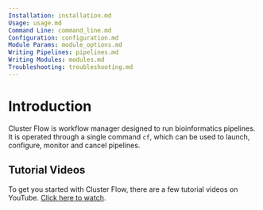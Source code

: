 ```yaml
---
Installation: installation.md
Usage: usage.md
Command Line: command_line.md
Configuration: configuration.md
Module Params: module_options.md
Writing Pipelines: pipelines.md
Writing Modules: modules.md
Troubleshooting: troubleshooting.md
---
```


# Introduction
Cluster Flow is workflow manager designed to run bioinformatics pipelines.
It is operated through a single command `cf`, which can be used to launch,
configure, monitor and cancel pipelines.

## Tutorial Videos
To get you started with Cluster Flow, there are a few tutorial videos on YouTube.
[Click here to watch](https://www.youtube.com/watch?v=FusdI-QvbJo&list=PLIA2-lqNuhvH6fog0ctm5ZpdtPoUOun-l).